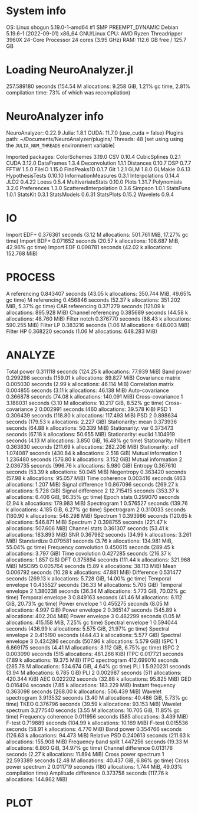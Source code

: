 # System info

OS: Linux shogun 5.19.0-1-amd64 #1 SMP PREEMPT_DYNAMIC Debian 5.19.6-1 (2022-09-01) x86_64 GNU/Linux
CPU: AMD Ryzen Threadripper 3960X 24-Core Processor 24 cores (3.95 GHz)
RAM: 112.6 GB free / 125.7 GB

# Loading NeuroAnalyzer.jl

257.589180 seconds (154.54 M allocations: 9.258 GiB, 1.21% gc time, 2.81% compilation time: 73% of which was recompilation)

# NeuroAnalyzer info

NeuroAnalyzer: 0.22.9
        Julia: 1.8.1
         CUDA: 11.7.0 (use_cuda = false)
 Plugins path: ~/Documents/NeuroAnalyzer/plugins/
      Threads: 48 [set using using the `JULIA_NUM_THREADS` environment variable]

Imported packages:
            ColorSchemes 3.19.0 
                     CSV 0.10.4 
            CubicSplines 0.2.1 
                    CUDA 3.12.0 
              DataFrames 1.3.4 
           Deconvolution 1.1.1 
               Distances 0.10.7 
                     DSP 0.7.7 
                    FFTW 1.5.0 
                  FileIO 1.15.0 
             FindPeaks1D 0.1.7 
                     Git 1.2.1 
                     GLM 1.8.0 
                 GLMakie 0.6.13 
         HypothesisTests 0.10.10 
     InformationMeasures 0.3.1 
          Interpolations 0.14.4 
                    JLD2 0.4.22 
                   Loess 0.5.4 
       MultivariateStats 0.10.0 
                   Plots 1.31.7 
             Polynomials 3.2.0 
             Preferences 1.3.0 
  ScatteredInterpolation 0.3.6 
                 Simpson 1.0.1 
               StatsFuns 1.0.1 
                StatsKit 0.3.1 
             StatsModels 0.6.31 
              StatsPlots 0.15.2 
                Wavelets 0.9.4 

# IO

Import EDF+               0.376361 seconds (3.12 M allocations: 501.761 MiB, 17.27% gc time)
Import BDF+               0.071652 seconds (20.57 k allocations: 108.687 MiB, 42.96% gc time)
Import EDF                0.098781 seconds (42.02 k allocations: 152.768 MiB)

# PROCESS

A referencing             0.843407 seconds (43.05 k allocations: 350.744 MiB, 49.65% gc time)
M referencing             0.456846 seconds (52.37 k allocations: 351.202 MiB, 5.37% gc time)
CAR referencing           0.371279 seconds (121.09 k allocations: 895.928 MiB)
Channel referencing       0.385689 seconds (44.58 k allocations: 48.760 MiB)
Filter notch              0.376770 seconds (88.43 k allocations: 590.255 MiB)
Filter LP                 0.383216 seconds (1.06 M allocations: 648.003 MiB)
Filter HP                 0.368220 seconds (1.06 M allocations: 648.283 MiB)

# ANALYZE

Total power               0.311118 seconds (124.25 k allocations: 77.939 MiB)
Band power                0.299298 seconds (159.01 k allocations: 89.827 MiB)
Covariance matrix         0.005030 seconds (2.99 k allocations: 46.114 MiB)
Correlation matrix        0.004855 seconds (3.11 k allocations: 46.138 MiB)
Auto-covariance           0.366878 seconds (74.08 k allocations: 140.091 MiB)
Cross-covariance 1        3.188031 seconds (3.10 M allocations: 10.217 GiB, 8.52% gc time)
Cross-covariance 2        0.002991 seconds (460 allocations: 39.578 KiB)
PSD 1                     0.306439 seconds (118.80 k allocations: 117.493 MiB)
PSD 2                     0.898634 seconds (179.53 k allocations: 2.227 GiB)
Stationarity: mean        0.373936 seconds (64.88 k allocations: 50.339 MiB)
Stationarity: var         0.373473 seconds (67.18 k allocations: 50.655 MiB)
Stationarity: euclid      1.104919 seconds (4.13 M allocations: 3.850 GiB, 16.48% gc time)
Stationarity: hilbert     0.363830 seconds (211.69 k allocations: 282.206 MiB)
Stationarity: adf         1.074087 seconds (430.84 k allocations: 2.518 GiB)
Mutual information 1      1.236480 seconds (576.80 k allocations: 3.152 GiB)
Mutual information 2      2.036735 seconds (996.76 k allocations: 5.980 GiB)
Entropy                   0.367610 seconds (53.39 k allocations: 50.045 MiB)
Negentropy                0.363420 seconds (57.98 k allocations: 95.057 MiB)
Time coherence            0.003416 seconds (463 allocations: 1.207 MiB)
Signal difference 1       0.867096 seconds (269.27 k allocations: 5.728 GiB)
Signal difference 2      12.715415 seconds (353.37 k allocations: 6.406 GiB, 96.35% gc time)
Epoch stats               0.299070 seconds (2.94 k allocations: 179.983 MiB)
Spectrogram 1             0.576527 seconds (139.76 k allocations: 4.185 GiB, 6.27% gc time)
Spectrogram 2             0.310033 seconds (180.90 k allocations: 548.298 MiB)
Spectrum 1                0.393986 seconds (120.65 k allocations: 546.871 MiB)
Spectrum 2                0.398755 seconds (221.47 k allocations: 507.606 MiB)
Channel stats             0.361307 seconds (53.41 k allocations: 183.893 MiB)
SNR                       0.367982 seconds (34.99 k allocations: 3.261 MiB)
Standardize               0.079581 seconds (3.76 k allocations: 134.981 MiB, 55.04% gc time)
Frequency convolution     0.450615 seconds (289.45 k allocations: 3.797 GiB)
Time covolution           0.427285 seconds (216.37 k allocations: 1.857 GiB)
DFT                       0.375894 seconds (111.44 k allocations: 321.968 MiB)
MSCI95                    0.005764 seconds (5.89 k allocations: 38.113 MiB)
Mean                      0.006792 seconds (10.28 k allocations: 47.881 MiB)
Difference                0.531477 seconds (269.13 k allocations: 5.728 GiB, 14.00% gc time)
Temporal envelope 1       0.435527 seconds (36.33 M allocations: 5.705 GiB)
Temporal envelope 2       1.380238 seconds (36.34 M allocations: 5.773 GiB, 70.02% gc time)
Temporal envelope 3       0.849163 seconds (41.46 M allocations: 6.112 GiB, 20.73% gc time)
Power envelope 1          0.455275 seconds (8.05 M allocations: 4.997 GiB)
Power envelope 2          0.365147 seconds (545.89 k allocations: 402.204 MiB)
Power envelope 3          0.482299 seconds (1.05 M allocations: 415.158 MiB, 7.25% gc time)
Spectral envelope 1       0.594044 seconds (436.99 k allocations: 5.575 GiB, 21.97% gc time)
Spectral envelope 2       0.415190 seconds (444.43 k allocations: 5.577 GiB)
Spectral envelope 3       0.434286 seconds (507.96 k allocations: 5.579 GiB)
ISPC 1                    6.869175 seconds (4.41 M allocations: 8.112 GiB, 6.75% gc time)
ISPC 2                    0.003090 seconds (515 allocations: 481.266 KiB)
ITPC                      0.017721 seconds (7.89 k allocations: 19.375 MiB)
ITPC spectrogram        412.699010 seconds (285.78 M allocations: 534.674 GiB, 4.64% gc time)
PLI 1                     5.920231 seconds (3.94 M allocations: 6.785 GiB)
PLI 2                     0.002987 seconds (511 allocations: 420.344 KiB)
AEC                       0.022202 seconds (32.88 k allocations: 95.825 MiB)
GED                       0.016494 seconds (7.85 k allocations: 183.229 MiB)
Instant frequency         0.363098 seconds (268.00 k allocations: 506.439 MiB)
Wavelet spectrogram       3.913532 seconds (3.40 M allocations: 40.486 GiB, 5.73% gc time)
TKEO                      0.376796 seconds (39.59 k allocations: 93.153 MiB)
Wavelet spectrum          3.277540 seconds (3.55 M allocations: 10.705 GiB, 11.85% gc time)
Frequency coherence       0.011956 seconds (585 allocations: 3.439 MiB)
F-test                    0.719889 seconds (104.99 k allocations: 10.169 MiB)
F-test                    0.015536 seconds (58.91 k allocations: 4.770 MiB)
Band power                0.354766 seconds (126.63 k allocations: 94.473 MiB)
Relative PSD              0.240613 seconds (211.63 k allocations: 155.908 MiB)
Frequency band split      1.447256 seconds (19.33 M allocations: 6.860 GiB, 34.97% gc time)
Channel difference        0.013176 seconds (2.27 k allocations: 11.894 MiB)
Cross power spectrum 1   22.593389 seconds (2.48 M allocations: 40.437 GiB, 6.86% gc time)
Cross power spectrum 2    0.011719 seconds (180 allocations: 1.744 MiB, 49.03% compilation time)
Amplitude difference      0.373758 seconds (117.76 k allocations: 144.862 MiB)

# PLOT

